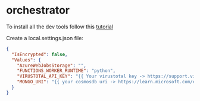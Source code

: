 # orchestrator

To install all the dev tools follow this [tutorial](https://learn.microsoft.com/en-us/azure/azure-functions/create-first-function-vs-code-python?pivots=python-mode-decorators)

Create a local.settings.json file:

```json
{
  "IsEncrypted": false,
  "Values": {
    "AzureWebJobsStorage": "",
    "FUNCTIONS_WORKER_RUNTIME": "python",
    "VIRUSTOTAL_API_KEY": "{{ Your virustotal key -> https://support.virustotal.com/hc/en-us/articles/115002100149-API }}",
    "MONGO_URI": "{{ your cosmosdb uri -> https://learn.microsoft.com/en-us/rest/api/cosmos-db/cosmosdb-resource-uri-syntax-for-rest }}"
  }
}
```